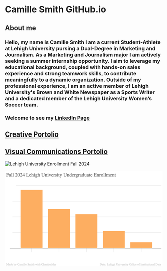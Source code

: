 # Camille Smith GitHub.io
## About me 
### Hello, my name is Camille Smith I am a current Student-Athlete at Lehigh University pursing a Dual-Degree in Marketing and Journalism. As a Marketing and Journalism major I am actively seeking a summer internship opportunity. I aim to leverage my educational background, coupled with hands-on sales experience and strong teamwork skills, to contribute meaningfully to a dynamic organization. Outside of my professional experience, I am an active member of Lehigh University's Brown and White Newspaper as a Sports Writer and a dedicated member of the Lehigh University Women’s Soccer team.

### Welcome to see my [LinkedIn Page](https://www.linkedin.com/in/camille-smith-94259b24b/)

## [Creative Portolio](https://camillesmithportfolio.my.canva.site)
## [Visual Communications Portolio](https://csmithvisualcommunications.my.canva.site)


![Lehigh University Enrollment Fall 2024](file:///Users/camillesmith/Desktop/Lehigh%20Undergrad%20Enrollment%20Fall%20'24.png)

![ my image](https://github.com/cesmith9/cesmith9.github.io/blob/main/Fall2024LU_UndergraduateEnrollment.png?raw=true)

